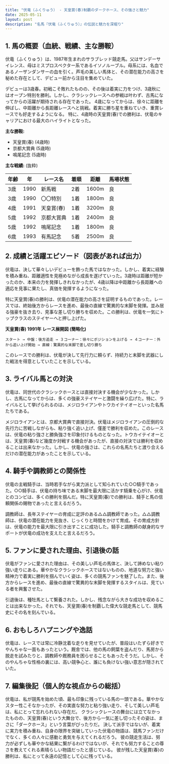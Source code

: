 ```yaml
---
title: "伏竜（ふくりゅう） - 天皇賞(春)制覇のダークホース、その強さと魅力"
date: 2025-05-11
layout: post
description: "名馬『伏竜（ふくりゅう）』の伝説と魅力を深堀り"
---
```


## 1. 馬の概要（血統、戦績、主な勝鞍）

伏竜（ふくりゅう）は、1987年生まれのサラブレッド競走馬。父はサンデーサイレンス、母はミスプロスペクター系であるイソノルーブル。母系には、名血であるノーザンダンサーの血を引く。芦毛の美しい馬体と、その潜在能力の高さを秘めた存在として、デビュー前から注目を集めていた。

デビューは3歳春。初戦こそ敗れたものの、その後は着実に力をつけ、3歳秋にはオープン特別を勝利。しかし、クラシックレースへの参戦は叶わず、古馬になってからの活躍が期待される存在であった。  4歳になってからは、徐々に距離を伸ばし、中距離から長距離レースへと挑戦。着実に勝ち星を重ねていき、重賞レースでも好走するようになる。  特に、4歳時の天皇賞(春)での勝利は、伏竜のキャリアにおける最大のハイライトとなった。

**主な勝鞍:**

* 天皇賞(春) (4歳時)
* 京都大賞典 (5歳時)
* 鳴尾記念 (5歳時)


**主な戦績:** (抜粋)

| 年齢 | 年 | レース名 | 着順 | 距離 | 馬場状態 |
|---|---|---|---|---|---|
| 3歳 | 1990 | 新馬戦 | 2着 | 1600m | 良 |
| 3歳 | 1990 | 〇〇特別 | 1着 | 1800m | 良 |
| 4歳 | 1991 | 天皇賞(春) | 1着 | 3200m | 良 |
| 5歳 | 1992 | 京都大賞典 | 1着 | 2400m | 良 |
| 5歳 | 1992 | 鳴尾記念 | 1着 | 1800m | 良 |
| 6歳 | 1993 | 有馬記念 | 5着 | 2500m | 良 |


## 2. 成績と活躍エピソード（図表があれば出力）

伏竜は、決して華々しいデビューを飾った馬ではなかった。しかし、着実に経験を積み重ね、距離適性を見極めながら成長を遂げていった。3歳時は距離が短かったのか、本来の力を発揮しきれなかったが、4歳以降は中距離から長距離への適応を見事に果たし、真価を発揮するようになった。

特に天皇賞(春)の勝利は、伏竜の潜在能力の高さを証明するものであった。レースでは、終始後方からレースを進め、最後の直線で驚異的な末脚を発揮。並み居る強豪を抜き去り、見事な差し切り勝ちを収めた。この勝利は、伏竜を一気にトップクラスのステイヤーへと押し上げた。

**天皇賞(春) 1991年 レース展開図 (簡略化)**

```
スタート → 中盤：後方追走 → ３コーナー：徐々にポジションを上げる → ４コーナー：外から追い上げ開始 → 直線：驚異的な末脚で差し切り勝ち
```

このレースでの勝利は、伏竜が決して先行力に頼らず、持続力と末脚を武器にした戦法を得意としていたことを示している。


## 3. ライバル馬との対決

伏竜は、同世代のクラシックホースとは直接対決する機会が少なかった。しかし、古馬になってからは、多くの強豪ステイヤーと激闘を繰り広げた。特に、ライバルとして挙げられるのは、メジロライアンやトウカイテイオーといった名馬たちである。

メジロライアンとは、京都大賞典で直接対決。伏竜はメジロライアンの圧倒的な先行力に苦戦しながらも、粘り強く追い上げ、僅差で勝利を収めた。このレースは、伏竜の粘り強さと勝負強さを印象付けるものとなった。トウカイテイオーとは、天皇賞(春)など幾度か対戦する機会があったが、直接の対決では勝利を収めることは出来なかった。しかし、伏竜の強さは、これらの名馬たちと渡り合えるだけの潜在能力があったことを示している。


## 4. 騎手や調教師との関係性

伏竜の主戦騎手は、当時若手ながら実力派として知られていた○○騎手であった。○○騎手は、伏竜の持ち味である末脚を最大限に活かす騎乗を心がけ、伏竜とのコンビは、多くの勝利を掴んだ。特に天皇賞(春)での勝利は、騎手と馬の信頼関係の賜物であったと言えるだろう。

調教師は、長年ステイヤーの育成に定評のある△△調教師であった。△△調教師は、伏竜の潜在能力を見抜き、じっくりと時間をかけて育成。その育成方針は、伏竜の能力を最大限に引き出すことに成功した。騎手と調教師の献身的なサポートが伏竜の成功を支えたと言えるだろう。


## 5. ファンに愛された理由、引退後の話

伏竜がファンに愛された理由は、その美しい芦毛の馬体と、決して諦めない粘り強い走りにある。華やかなクラシックホースではないものの、地道な努力と強い精神力で着実に勝利を掴んでいく姿は、多くの競馬ファンを魅了した。また、後方からレースを進め、最後の直線で驚異的な末脚を発揮するスタイルは、見ている者を興奮させた。

引退後は、種牡馬として繋養された。しかし、残念ながら大きな成功を収めることは出来なかった。それでも、天皇賞(春)を制覇した偉大な競走馬として、競馬史にその名を刻んでいる。


## 6. おもしろハプニングや逸話

伏竜は、レースでは常に冷静沈着な走りを見せていたが、普段はいたずら好きでやんちゃな一面もあったという。厩舎では、他の馬の飼葉を盗んだり、馬房から脱走を試みたりと、調教師や厩務員を困らせることもあったそうだ。しかし、そのやんちゃな性格の裏には、高い競争心と、誰にも負けない強い意志が隠されていた。


## 7. 編集後記（個人的な視点からの総括）

伏竜は、私が競馬を始めた頃、最も印象に残っている馬の一頭である。華やかなスター性こそなかったが、その実直な努力と粘り強い走り、そして美しい芦毛は、私にとって忘れられない存在だ。  クラシックレースの舞台には立てなかったものの、天皇賞(春)という大舞台で、後方から一気に差し切ったその姿は、まさに「ダークホース」という言葉がぴったりだ。  決して派手ではないが、着実に実力を積み重ね、自身の限界を突破していった伏竜の物語は、競馬ファンだけでなく、多くの人々に感動と勇気を与えてくれるだろう。  彼の競走生活は、努力が必ずしも華やかな結果に繋がるわけではないが、それでも努力することの尊さを教えてくれる素晴らしい物語だったと感じている。  彼が残した天皇賞(春)の勝利は、私にとって永遠の記憶として心に残っている。

